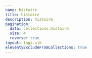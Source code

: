 ```yaml
---
name: histoire
title: histoire
description: histoire
pagination:
  data: collections.histoire
  size: 4
  reverse: true
layout: tags.njk
eleventyExcludeFromCollections: true
---
```

